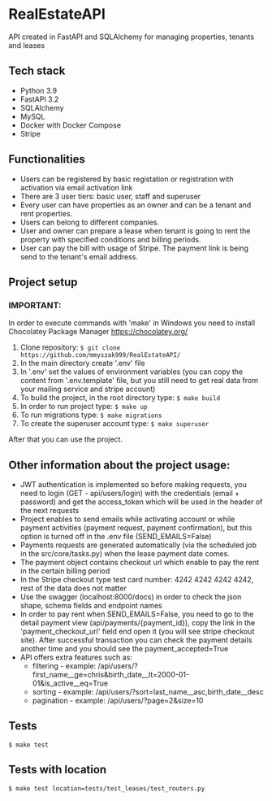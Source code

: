 # RealEstateAPI
API created in FastAPI and SQLAlchemy for managing properties, tenants and leases


## Tech stack
* Python 3.9
* FastAPI 3.2
* SQLAlchemy
* MySQL
* Docker with Docker Compose
* Stripe


## Functionalities
* Users can be registered by basic registation or registration with activation via email activation link
* There are 3 user tiers: basic user, staff and superuser 
* Every user can have properties as an owner and can be a tenant and rent properties.
* Users can belong to different companies.
* User and owner can prepare a lease when tenant is going to rent the property with specified conditions and billing periods.
* User can pay the bill with usage of Stripe. The payment link is being send to the tenant's email address.


## Project setup
### IMPORTANT:
In order to execute commands with 'make' in Windows you need to install Chocolatey Package Manager
https://chocolatey.org/

1. Clone repository:
`$ git clone https://github.com/mmyszak999/RealEstateAPI/`
2. In the main directory create '.env' file
3. In '.env' set the values of environment variables (you can copy the content from '.env.template' file, but you still need to get real data from your mailing service and stripe account)
4. To build the project, in the root directory type:
`$ make build`
5. In order to run project type: 
`$ make up`
6. To run migrations type:
`$ make migrations`
7. To create the superuser account type:
`$ make superuser`

After that you can use the project.

## Other information about the project usage:
* JWT authentication is implemented so before making requests, you need to login (GET - api/users/login) with the credentials (email + password) and get the access_token which will be used in the header of the next requests
* Project enables to send emails while activating account or while payment activities (payment request, payment confirmation), but this option is turned off in the .env file (SEND_EMAILS=False)
* Payments requests are generated automatically (via the scheduled job in the src/core/tasks.py) when the lease payment date comes.
* The payment object contains checkout url which enable to pay the rent in the certain billing period
* In the Stripe checkout type test card number:
4242 4242 4242 4242, rest of the data does not matter
* Use the swagger (localhost:8000/docs) in order to check the json shape, schema fields and endpoint names
* In order to pay rent when SEND_EMAILS=False, you need to go to the detail payment view (api/payments/{payment_id}), copy the link in the 'payment_checkout_url' field end open it (you will see stripe checkout site). After successful transaction you can check the payment details another time and you should see the payment_accepted=True
* API offers extra features such as:
    - filtering - example: /api/users/?first_name__ge=chris&birth_date__lt=2000-01-01&is_active__eq=True
    - sorting - example: /api/users/?sort=last_name__asc,birth_date__desc
    - pagination - example: /api/users/?page=2&size=10
    






## Tests
`$ make test`

## Tests with location 
`$ make test location=tests/test_leases/test_routers.py`

